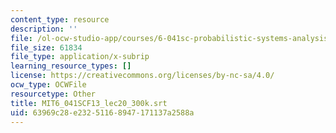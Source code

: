 ```yaml
---
content_type: resource
description: ''
file: /ol-ocw-studio-app/courses/6-041sc-probabilistic-systems-analysis-and-applied-probability-fall-2013/63969c28e23251168947171137a2588a_MIT6_041SCF13_lec20_300k.vtt
file_size: 61834
file_type: application/x-subrip
learning_resource_types: []
license: https://creativecommons.org/licenses/by-nc-sa/4.0/
ocw_type: OCWFile
resourcetype: Other
title: MIT6_041SCF13_lec20_300k.srt
uid: 63969c28-e232-5116-8947-171137a2588a
---
```

